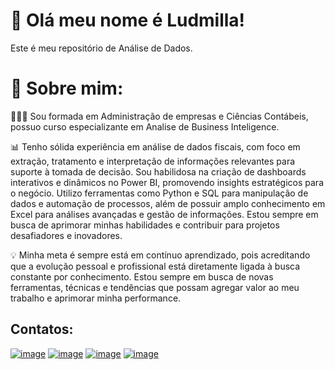 # 👋 Olá meu nome é Ludmilla!

Este é meu repositório de Análise de Dados.

# 🧐 Sobre mim:

👩🏻‍🎓 Sou formada em Administração de empresas e Ciências Contábeis, possuo curso especializante em Analise de Business Inteligence.

📊 Tenho sólida experiência em análise de dados fiscais, com foco em extração, tratamento e interpretação de informações relevantes para suporte à tomada de decisão. Sou habilidosa na criação de dashboards interativos e dinâmicos no Power BI, promovendo insights estratégicos para o negócio. Utilizo ferramentas como Python e SQL para manipulação de dados e automação de processos, além de possuir amplo conhecimento em Excel para análises avançadas e gestão de informações. Estou sempre em busca de aprimorar minhas habilidades e contribuir para projetos desafiadores e inovadores.

💡 Minha meta é sempre está em contínuo aprendizado, pois acreditando que a evolução pessoal e profissional está diretamente ligada à busca constante por conhecimento. Estou sempre em busca de novas ferramentas, técnicas e tendências que possam agregar valor ao meu trabalho e aprimorar minha performance.

Contatos:
-------------------------------------------------------------------------------------------------------------------------------------

[![image](https://github.com/user-attachments/assets/e632c3e6-7042-444c-a8bb-61737278454e)](https://www.linkedin.com/in/ludmillabborelli/)
[![image](https://github.com/user-attachments/assets/e42b0ca4-4d6a-4193-9d19-aea36e93e1ab)](https://ludbb.my.canva.site/)
[![image](https://github.com/user-attachments/assets/5dca65c5-ea02-49b8-95eb-581a567054aa)](href="mailto:ludmilla.bborelli@gmail.com)
[![image](https://github.com/user-attachments/assets/245d4071-5c5b-437b-971a-6038eb776b0d)](https://w.app/BceFw3)

